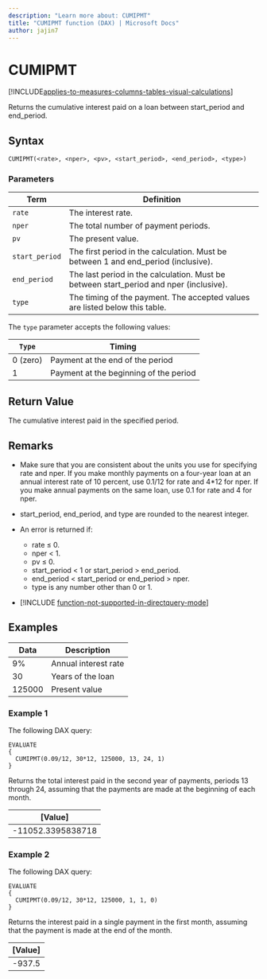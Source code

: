 ```yaml
---
description: "Learn more about: CUMIPMT"
title: "CUMIPMT function (DAX) | Microsoft Docs"
author: jajin7
---
```


# CUMIPMT

[!INCLUDE[applies-to-measures-columns-tables-visual-calculations](includes/applies-to-measures-columns-tables-visual-calculations.md)]

Returns the cumulative interest paid on a loan between start_period and end_period.

## Syntax

```dax
CUMIPMT(<rate>, <nper>, <pv>, <start_period>, <end_period>, <type>)
```

### Parameters

|Term|Definition|  
|--------|--------------|  
|`rate`|The interest rate.|  
|`nper`|The total number of payment periods.|
|`pv`|The present value.|
|`start_period`|The first period in the calculation. Must be between 1 and end_period (inclusive).|
|`end_period`|The last period in the calculation. Must be between start_period and nper (inclusive).|
|`type`|The timing of the payment. The accepted values are listed below this table.|

The `type` parameter accepts the following values:

| `Type` | **Timing**                             |
| -------- | -------------------------------------- |
| 0 (zero) | Payment at the end of the period       |
| 1        | Payment at the beginning of the period |

## Return Value

The cumulative interest paid in the specified period.

## Remarks

- Make sure that you are consistent about the units you use for specifying rate and nper. If you make monthly payments on a four-year loan at an annual interest rate of 10 percent, use 0.1/12 for rate and 4*12 for nper. If you make annual payments on the same loan, use 0.1 for rate and 4 for nper.

- start_period, end_period, and type are rounded to the nearest integer.

- An error is returned if:
  - rate ≤ 0.
  - nper < 1.
  - pv ≤ 0.
  - start_period < 1 or start_period > end_period.
  - end_period < start_period or end_period > nper.
  - type is any number other than 0 or 1.

- [!INCLUDE [function-not-supported-in-directquery-mode](includes/function-not-supported-in-directquery-mode.md)]

## Examples

| **Data** | **Description**      |
| -------- | -------------------- |
| 9%       | Annual interest rate |
| 30       | Years of the loan    |
| 125000   | Present value        |

### Example 1

The following DAX query:

```dax
EVALUATE
{
  CUMIPMT(0.09/12, 30*12, 125000, 13, 24, 1)
}
```

Returns the total interest paid in the second year of payments, periods 13 through 24, assuming that the payments are made at the beginning of each month.

| **[Value]**      |
| ------------------ |
| -11052.3395838718 |

### Example 2

The following DAX query:

```dax
EVALUATE
{
  CUMIPMT(0.09/12, 30*12, 125000, 1, 1, 0)
}
```

Returns the interest paid in a single payment in the first month, assuming that the payment is made at the end of the month.

| **[Value]** |
| ------------- |
| -937.5       |
